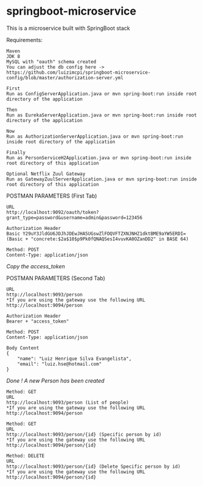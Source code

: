 # springboot-microservice

This is a microservice built with SpringBoot stack

Requirements:
```
Maven
JDK 8
MySQL with "oauth" schema created
You can adjust the db config here -> https://github.com/luizimcpi/springboot-microservice-config/blob/master/authorization-server.yml
```
```
First
Run as ConfigServerApplication.java or mvn spring-boot:run inside root directory of the application
```
```
Then
Run as EurekaServerApplication.java or mvn spring-boot:run inside root directory of the application
```
```
Now
Run as AuthorizationServerApplication.java or mvn spring-boot:run inside root directory of the application
```
```
Finally
Run as PersonServiceH2Application.java or mvn spring-boot:run inside root directory of this application
```
```
Optional Netflix Zuul Gateway
Run as GatewayZuulServerApplication.java or mvn spring-boot:run inside root directory of this application
```

POSTMAN PARAMETERS (First Tab)
```
URL
http://localhost:9092/oauth/token?grant_type=password&username=admin&password=123456
```
```
Authorization Header
Basic Y29uY3JldGU6JDJhJDEwJHA5UGswZlFOQVFTZXNJNHZ1dktBME9aYW5ERDI= (Basic + "concrete:$2a$10$p9Pk0fQNAQSesI4vuvKA0OZanDD2" in BASE 64)
```
```
Method: POST
Content-Type: application/json
```
*Copy the access_token*

POSTMAN PARAMETERS (Second Tab)
```
URL
http://localhost:9093/person
*If you are using the gateway use the following URL
http://localhost:9094/person 
```
```
Authorization Header
Bearer + "access_token"
```
```
Method: POST
Content-Type: application/json
```
```
Body Content
{
    "name": "Luiz Henrique Silva Evangelista",
    "email": "luiz.hse@hotmail.com"
}
```
*Done ! A new Person has been created*
```
Method: GET
URL
http://localhost:9093/person (List of people)
*If you are using the gateway use the following URL
http://localhost:9094/person 

Method: GET
URL
http://localhost:9093/person/{id} (Specific person by id)
*If you are using the gateway use the following URL
http://localhost:9094/person/{id} 

Method: DELETE
URL
http://localhost:9093/person/{id} (Delete Specific person by id)
*If you are using the gateway use the following URL
http://localhost:9094/person/{id} 
```


